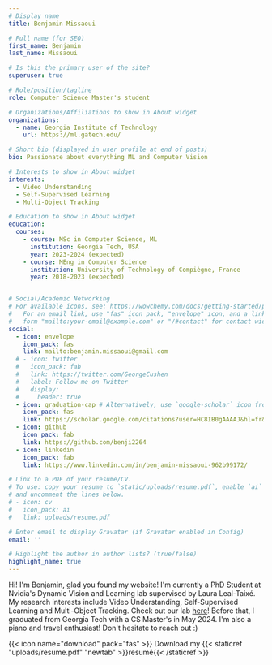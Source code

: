 ```yaml
---
# Display name
title: Benjamin Missaoui

# Full name (for SEO)
first_name: Benjamin
last_name: Missaoui

# Is this the primary user of the site?
superuser: true

# Role/position/tagline
role: Computer Science Master's student

# Organizations/Affiliations to show in About widget
organizations:
  - name: Georgia Institute of Technology
    url: https://ml.gatech.edu/

# Short bio (displayed in user profile at end of posts)
bio: Passionate about everything ML and Computer Vision

# Interests to show in About widget
interests:
  - Video Understanding
  - Self-Supervised Learning
  - Multi-Object Tracking

# Education to show in About widget
education:
  courses:
    - course: MSc in Computer Science, ML
      institution: Georgia Tech, USA
      year: 2023-2024 (expected)
    - course: MEng in Computer Science
      institution: University of Technology of Compiègne, France
      year: 2018-2023 (expected)


# Social/Academic Networking
# For available icons, see: https://wowchemy.com/docs/getting-started/page-builder/#icons
#   For an email link, use "fas" icon pack, "envelope" icon, and a link in the
#   form "mailto:your-email@example.com" or "/#contact" for contact widget.
social:
  - icon: envelope
    icon_pack: fas
    link: mailto:benjamin.missaoui@gmail.com
  # - icon: twitter
  #   icon_pack: fab
  #   link: https://twitter.com/GeorgeCushen
  #   label: Follow me on Twitter
  #   display:
  #     header: true
  - icon: graduation-cap # Alternatively, use `google-scholar` icon from `ai` icon pack
    icon_pack: fas
    link: https://scholar.google.com/citations?user=HC8IB0gAAAAJ&hl=fr&authuser=1
  - icon: github
    icon_pack: fab
    link: https://github.com/benji2264
  - icon: linkedin
    icon_pack: fab
    link: https://www.linkedin.com/in/benjamin-missaoui-962b99172/

# Link to a PDF of your resume/CV.
# To use: copy your resume to `static/uploads/resume.pdf`, enable `ai` icons in `params.yaml`,
# and uncomment the lines below.
# - icon: cv
#   icon_pack: ai
#   link: uploads/resume.pdf

# Enter email to display Gravatar (if Gravatar enabled in Config)
email: ''

# Highlight the author in author lists? (true/false)
highlight_name: true
---
```


Hi! I'm Benjamin, glad you found my website! I'm currently a PhD Student at Nvidia's Dynamic Vision and Learning lab supervised by Laura Leal-Taixé. My research interests include Video Understanding, Self-Supervised Learning and Multi-Object Tracking. Check out our lab [here](https://research.nvidia.com/labs/dvl/)! Before that, I graduated from Georgia Tech with a CS Master's in May 2024.
I'm also a piano and travel enthusiast! Don't hesitate to reach out :)

{{< icon name="download" pack="fas" >}} Download my {{< staticref "uploads/resume.pdf" "newtab" >}}resumé{{< /staticref >}}